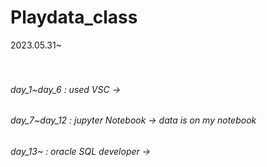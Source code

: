 # Playdata_class
2023.05.31~
<br>
<br>
<br>
###### day_1~day_6 : used VSC ->
###### day_7~day_12 : jupyter Notebook -> data is on my notebook
###### day_13~ : oracle SQL developer -> 
